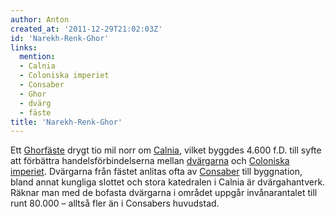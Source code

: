 ```yaml
---
author: Anton
created_at: '2011-12-29T21:02:03Z'
id: 'Narekh-Renk-Ghor'
links:
  mention:
  - Calnia
  - Coloniska imperiet
  - Consaber
  - Ghor
  - dvärg
  - fäste
title: 'Narekh-Renk-Ghor'
---
```


Ett [Ghor][][fäste] drygt tio mil norr om [Calnia], vilket byggdes 4.600 f.D. till syfte att
förbättra handelsförbindelserna mellan [dvärgarna] och [Coloniska imperiet]. Dvärgarna från fästet
anlitas ofta av [Consaber] till byggnation, bland annat kungliga slottet och stora katedralen i
Calnia är dvärgahantverk. Räknar man med de bofasta dvärgarna i området uppgår invånarantalet till
runt 80.000 – alltså fler än i Consabers huvudstad.

  [Ghor]: Ghor
  [fäste]: fäste
  [Calnia]: Calnia
  [dvärgarna]: dvärg
  [Coloniska imperiet]: Coloniska_imperiet
  [Consaber]: Consaber
